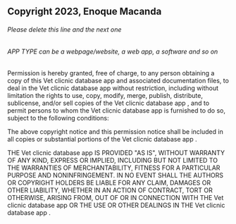 ## Copyright 2023, Enoque Macanda

###### Please delete this line and the next one
###### APP TYPE can be a webpage/website, a web app, a software and so on

Permission is hereby granted, free of charge, to any person obtaining a copy of this Vet clicnic database app and associated documentation files, to deal in the Vet clicnic database app  without restriction, including without limitation the rights to use, copy, modify, merge, publish, distribute, sublicense, and/or sell copies of the Vet clicnic database app , and to permit persons to whom the Vet clicnic database app  is furnished to do so, subject to the following conditions:

The above copyright notice and this permission notice shall be included in all copies or substantial portions of the Vet clicnic database app .

THE Vet clicnic database app  IS PROVIDED "AS IS", WITHOUT WARRANTY OF ANY KIND, EXPRESS OR IMPLIED, INCLUDING BUT NOT LIMITED TO THE WARRANTIES OF MERCHANTABILITY, FITNESS FOR A PARTICULAR PURPOSE AND NONINFRINGEMENT. IN NO EVENT SHALL THE AUTHORS OR COPYRIGHT HOLDERS BE LIABLE FOR ANY CLAIM, DAMAGES OR OTHER LIABILITY, WHETHER IN AN ACTION OF CONTRACT, TORT OR OTHERWISE, ARISING FROM, OUT OF OR IN CONNECTION WITH THE Vet clicnic database app OR THE USE OR OTHER DEALINGS IN THE Vet clicnic database app .
